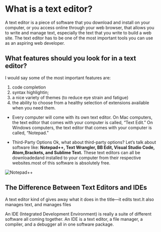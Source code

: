 # What is a text editor?
A text editor is a piece of software that you download and install on your computer, or you access online through your web browser, that allows you to write and manage text, especially the text that you write to build a web site. The text editor has to be one of the most important tools you can use as an aspiring web developer.

## What features should you look for in a text editor?
 I would say some of the most important features are: 
 1. code completion
 2. syntax highlightin; 
 3. a nice variety of themes (to reduce eye strain and fatigue) 
 4. the ability to choose from a healthy selection of extensions available when you need them. 


 - Every computer will come with its own text editor. On Mac computers, the text editor that comes with your computer is called, “Text Edit.” On Windows computers, the text editor that comes with your computer is called, “Notepad.”
 
 - Third-Party Options
Ok, what about third-party options? Let’s talk about software like: **Notepad++, Text Wrangler, BB Edit, Visual Studio Code, Atom,Brackets, and Sublime Text.** These text editors can all be downloadedand installed to your computer from their respective websites.most of this software is absolutely free.

![Notepad++](https://kinsta.com/wp-content/uploads/2019/03/notepad-plus-plus-text-editor-1-1.png)

## The Difference Between Text Editors and IDEs

A text editor kind of gives away what it does in the title—it edits text.It also manages text, and manages files

An IDE (Integrated Development Environment) is really a suite of different software all coming together. An IDE is a text editor, a file manager, a compiler, and a debugger all in one software package.